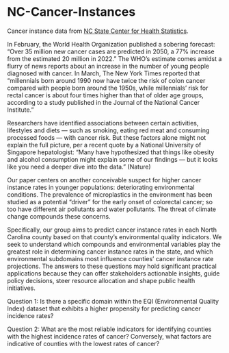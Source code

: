 # NC-Cancer-Instances

Cancer instance data from [NC State Center for Health Statistics](https://schs.dph.ncdhhs.gov/data/cancer.cfm). 

In February, the World Health Organization published a sobering forecast: “Over 35 million new cancer cases are predicted in 2050, a 77% increase from the estimated 20 million in 2022.” The WHO’s estimate comes amidst a flurry of news reports about an increase in the number of young people diagnosed with cancer. In March, The New York Times reported that “millennials born around 1990 now have twice the risk of colon cancer compared with people born around the 1950s, while millennials’ risk for rectal cancer is about four times higher than that of older age groups, according to a study published in the Journal of the National Cancer Institute.”

Researchers have identified associations between certain activities, lifestyles and diets — such as smoking, eating red meat and consuming processed foods — with cancer risk. But these factors alone might not explain the full picture, per a recent quote by a National University of Singapore hepatologist: “Many have hypothesized that things like obesity and alcohol consumption might explain some of our findings — but it looks like you need a deeper dive into the data.” (Nature)

Our paper centers on another conceivable suspect for higher cancer instance rates in younger populations: deteriorating environmental conditions. The prevalence of microplastics in the environment has been studied as a potential “driver” for the early onset of colorectal cancer; so too have different air pollutants and water pollutants. The threat of climate change compounds these concerns.

Specifically, our group aims to predict cancer instance rates in each North Carolina county based on that county’s environmental quality indicators. We seek to understand which compounds and environmental variables play the greatest role in determining cancer instance rates in the state, and which environmental subdomains most influence counties’ cancer instance rate projections. The answers to these questions may hold significant practical applications because they can offer stakeholders actionable insights, guide policy decisions, steer resource allocation and shape public health initiatives.

Question 1: Is there a specific domain within the EQI (Environmental Quality Index) dataset that exhibits a higher propensity for predicting cancer incidence rates?

Question 2: What are the most reliable indicators for identifying counties with the highest incidence rates of cancer? Conversely, what factors are indicative of counties with the lowest rates of cancer?
